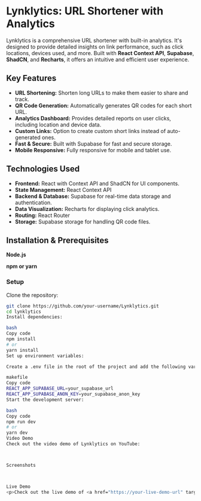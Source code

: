 # **Lynklytics: URL Shortener with Analytics**

Lynklytics is a comprehensive URL shortener with built-in analytics. It's designed to provide detailed insights on link performance, such as click locations, devices used, and more. Built with **React Context API**, **Supabase**, **ShadCN**, and **Recharts**, it offers an intuitive and efficient user experience.

## **Key Features**

- **URL Shortening:** Shorten long URLs to make them easier to share and track.
- **QR Code Generation:** Automatically generates QR codes for each short URL.
- **Analytics Dashboard:** Provides detailed reports on user clicks, including location and device data.
- **Custom Links:** Option to create custom short links instead of auto-generated ones.
- **Fast & Secure:** Built with Supabase for fast and secure storage.
- **Mobile Responsive:** Fully responsive for mobile and tablet use.

## **Technologies Used**

- **Frontend:** React with Context API and ShadCN for UI components.
- **State Management:** React Context API
- **Backend & Database:** Supabase for real-time data storage and authentication.
- **Data Visualization:** Recharts for displaying click analytics.
- **Routing:** React Router
- **Storage:** Supabase storage for handling QR code files.

## **Installation & Prerequisites**

**Node.js**

**npm or yarn**

### Setup

Clone the repository:

```bash
git clone https://github.com/your-username/Lynklytics.git
cd lynklytics
Install dependencies:

bash
Copy code
npm install
# or
yarn install
Set up environment variables:

Create a .env file in the root of the project and add the following variables:

makefile
Copy code
REACT_APP_SUPABASE_URL=your_supabase_url
REACT_APP_SUPABASE_ANON_KEY=your_supabase_anon_key
Start the development server:

bash
Copy code
npm run dev
# or
yarn dev
Video Demo
Check out the video demo of Lynklytics on YouTube:



Screenshots



Live Demo
<p>Check out the live demo of <a href="https://your-live-demo-url" target="_blank" rel="noopener noreferrer">Lynklytics here</a>.</p> ```
